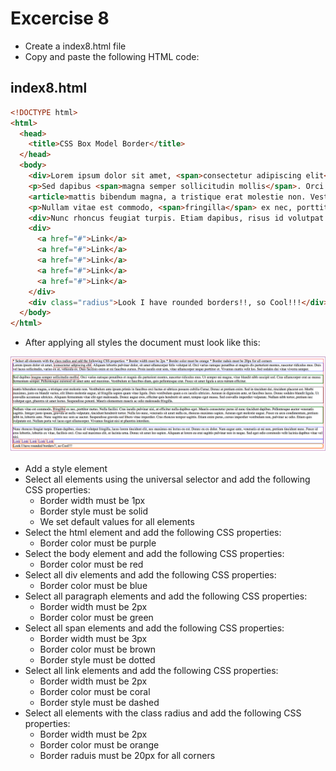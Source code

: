 # Excercise 8

* Create a index8.html file
* Copy and paste the following HTML code:

## index8.html
```html
<!DOCTYPE html>
<html>
  <head>
    <title>CSS Box Model Border</title>
  </head>
  <body>
    <div>Lorem ipsum dolor sit amet, <span>consectetur adipiscing elit</span>. Aliquam lobortis pulvinar dolor, sit amet ullamcorper felis volutpat id. Orci varius natoque penatibus et magnis dis parturient montes, nascetur ridiculus mus. Duis vel lacus sollicitudin, varius ex at, vehicula ex. Duis facilisis enim at mi faucibus cursus. Proin iaculis erat sem, vitae ullamcorper neque porttitor et. Vivamus mattis velit leo. Sed sodales dui vitae viverra semper.</div>
    <p>Sed dapibus <span>magna semper sollicitudin mollis</span>. Orci varius natoque penatibus et magnis dis parturient montes, nascetur ridiculus mus. Ut semper mi magna, vitae blandit nibh suscipit sed. Cras ullamcorper erat ac massa fermentum semper. Pellentesque euismod sit amet ante sed maximus. Vestibulum ut faucibus diam, quis pellentesque erat. Fusce sit amet ligula a arcu rutrum efficitur.</p>
    <article>mattis bibendum magna, a tristique erat molestie non. Vestibulum ante ipsum primis in faucibus orci luctus et ultrices posuere cubilia Curae; Donec at pretium enim. Sed in tincidunt dui, tincidunt placerat est. Morbi maximus, justo eu blandit varius, elit libero molestie augue, id fringilla sapien quam vitae ligula. Duis vestibulum quam a ex iaculis ultricies. Aenean in dignissim ante, ut faucibus lacus. Donec sodales blandit ligula. Ut convallis accumsan ultricies. Aliquam fermentum vitae elit eget malesuada. Donec augue eros, efficitur quis hendrerit sit amet, tempus eget massa. Sed convallis imperdiet vulputate. Nullam nibh tortor, pretium nec volutpat eget, pharetra sit amet lectus. Suspendisse potenti. Mauris elementum mauris ac odio malesuada fringilla.</article>
    <p>Nullam vitae est commodo, <span>fringilla</span> ex nec, porttitor metus. Nulla facilisi. Cras iaculis pulvinar nisi, ut efficitur nulla dapibus eget. Mauris consectetur purus id nunc tincidunt dapibus. Pellentesque auctor venenatis sagittis. Integer justo ipsum, gravida ut nulla vulputate, tincidunt hendrerit tortor. Nulla leo nunc, venenatis sit amet nulla eu, rhoncus maximus sapien. Aenean eget molestie augue. Fusce eu arcu condimentum, pretium nibh in, lobortis ante. Nunc sagittis nec sem ac auctor. Suspendisse gravida sed libero vitae imperdiet. Cras rhoncus tempor sagittis. Etiam enim purus, cursus imperdiet vestibulum non, pulvinar ac odio. Etiam quis vulputate est. Nullam porta vel lacus eget ullamcorper. Vivamus feugiat nisi ut pharetra interdum.</p>
    <div>Nunc rhoncus feugiat turpis. Etiam dapibus, risus id volutpat fringilla, lacus lorem tincidunt elit, nec maximus mi lectus eu est. Donec eu ex dolor. Nam augue ante, venenatis at mi non, pretium tincidunt nunc. Fusce id eros lobortis, lobortis ex vitae, facilisis orci. Cras sed maximus elit, ut lacinia urna. Donec sit amet leo sapien. Aliquam at lorem eu erat sagittis pulvinar non in neque. Sed eget odio commodo velit lacinia dapibus vitae vel nisi.</div>
    <div>
      <a href="#">Link</a>
      <a href="#">Link</a>
      <a href="#">Link</a>
      <a href="#">Link</a>
      <a href="#">Link</a>
    </div>
    <div class="radius">Look I have rounded borders!!, so Cool!!!</div>
  </body>
</html>
```

* After applying all styles the document must look like this:

![Ex 8](./results/ex_8.png)

* Add a style element
* Select all elements using the universal selector and add the following CSS properties:
  * Border width must be 1px
  * Border style must be solid
  * We set default values for all elements
* Select the html element and add the following CSS properties:
  * Border color must be purple
* Select the body element and add the following CSS properties:
  * Border color must be red
* Select all div elements and add the following CSS properties:
  * Border color must be blue
* Select all paragraph elements and add the following CSS properties:
  * Border width must be 2px
  * Border color must be green
* Select all span elements and add the following CSS properties:
  * Border width must be 3px
  * Border color must be brown
  * Border style must be dotted
* Select all link elements and add the following CSS properties:
  * Border width must be 2px
  * Border color must be coral
  * Border style must be dashed
* Select all elements with the class radius and add the following CSS properties:
  * Border width must be 2px
  * Border color must be orange
  * Border raduis must be 20px for all corners
  